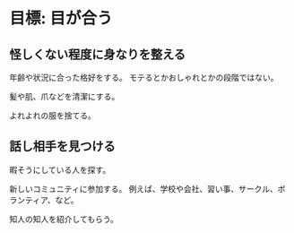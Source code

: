 # 目標: 目が合う

## 怪しくない程度に身なりを整える

年齢や状況に合った格好をする。
モテるとかおしゃれとかの段階ではない。

髪や肌、爪などを清潔にする。

よれよれの服を捨てる。

## 話し相手を見つける

暇そうにしている人を探す。

新しいコミュニティに参加する。
例えば、学校や会社、習い事、サークル、ボランティア、など。

知人の知人を紹介してもらう。

